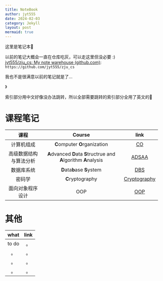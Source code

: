 ```yaml
---
title: NoteBook
author: jyt555
date: 2024-02-03
category: Jekyll
layout: post
mermaid: true
---
```


这里是笔记本:book:

以前的笔记大概会一直在仓库吃灰，可以走这里但没必要 :) <br/>
[jyt555/zju_cs: My note warehouse (github.com)](https://github.com/jyt555/zju_cs): `https://github.com/jyt555/zju_cs`

我也不是很满意以前的笔记就是了…

》

索引部分用中文好像没办法跳转，所以全部需要跳转的索引部分全用了英文的:anger:



# 课程笔记

|          课程          |                            Course                            |                             link                             |
| :--------------------: | :----------------------------------------------------------: | :----------------------------------------------------------: |
|       计算机组成       |                **C**omputer **O**rganization                 |   [CO](https://jyt555.github.io/jekyll/2024-02-04-co.html)   |
| 高级数据结构与算法分析 | **A**dvanced **D**ata **S**tructrue and **A**lgorithm **A**nalysis | [ADSAA](https://jyt555.github.io/jekyll/2024-02-04-adsaa.html) |
|       数据库系统       |                 **D**ata**b**ase **S**ystem                  |  [DBS](https://jyt555.github.io/jekyll/2024-02-04-dbs.html)  |
|         密码学         |                       **C**ryptography                       | [Cryptography](https://jyt555.github.io/jekyll/2024-02-04-cryptography.html) |
|    面向对象程序设计    |                             OOP                              |  [OOP](https://jyt555.github.io/jekyll/2024-02-04-oop.html)  |



# 其他

| what  | link |
| :---: | :--: |
| to do |  。  |
|  。   |  。  |
|  。   |  。  |
|  。   |  。  |
